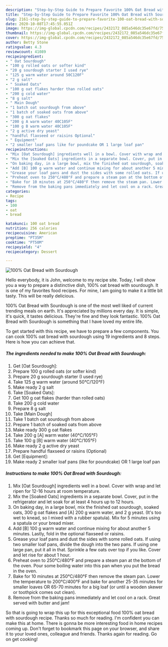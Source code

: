 ```yaml
---
description: "Step-by-Step Guide to Prepare Favorite 100% Oat Bread with Sourdough"
title: "Step-by-Step Guide to Prepare Favorite 100% Oat Bread with Sourdough"
slug: 2161-step-by-step-guide-to-prepare-favorite-100-oat-bread-with-sourdough
date: 2020-10-08T17:45:55.051Z
image: https://img-global.cpcdn.com/recipes/2432172_085a546dc35e67fd/751x532cq70/100-oat-bread-with-sourdough-recipe-main-photo.jpg
thumbnail: https://img-global.cpcdn.com/recipes/2432172_085a546dc35e67fd/751x532cq70/100-oat-bread-with-sourdough-recipe-main-photo.jpg
cover: https://img-global.cpcdn.com/recipes/2432172_085a546dc35e67fd/751x532cq70/100-oat-bread-with-sourdough-recipe-main-photo.jpg
author: Betty Stone
ratingvalue: 4.3
reviewcount: 41089
recipeingredient:
- " Oat Sourdough"
- "100 g rolled oats or softer kind"
- "20 g sourdough starter I used rye"
- "125 g warm water around 50C120F"
- "2 g salt"
- " Soaked Oats"
- "100 g oat flakes harder than rolled oats"
- "200 g cold water"
- "8 g salt"
- " Main Dough"
- "1 batch oat sourdough from above"
- "1 batch of soaked oats from above"
- "300 g oat flakes"
- "200 g A warm water 40C105F"
- "100 g B warm water 40C105F"
- "2 g active dry yeast"
- "handful flaxseed or raisins Optional"
- " Equipment"
- "2 smaller loaf pans like for poundcake OR 1 large loaf pan"
recipeinstructions:
- "Mix [Oat Sourdough] ingredients well in a bowl. Cover with wrap and let ripen for 12-16 hours at room temperature."
- "Mix the [Soaked Oats] ingredients in a separate bowl. Cover, put in the refrigerator and let soak for at least 4 hours up to 12 hours."
- "On baking day, in a large bowl, mix the finished oat sourdough, soaked oats, 300 g oat flakes and [A] 200 g warm water, and 2 g yeast. (It&#39;s too wet to knead, so I mixed with a rubber spatula). Mix for 5 minutes using a spatula or your bread mixer."
- "Add [B] 100 g warm water and continue mixing for about another 5 minutes. Lastly, fold in the optional flaxseed or raisins."
- "Grease your loaf pans and dust the sides with some rolled oats. If using two smaller loaf pans, divide the dough into the two pans. If using one large pan, put it all in that. Sprinkle a few oats over top if you like. Cover and let rise for about 1 hour."
- "Preheat oven to 250°C/480°F and prepare a steam pan at the bottom of the oven. Pour some boiling water into this pan when you put the bread in the oven."
- "Bake for 10 minutes at 250°C/480°F then remove the steam pan. Lower the temperature to 200°C/400°F and bake for another 25-35 minutes for smaller loaves OR 65-70 minutes for a big loaf (or until a wooden skewer or toothpick comes out clean)."
- "Remove from the baking pans immediately and let cool on a rack. Great served with butter and jam!"
categories:
- Recipe
tags:
- 100
- oat
- bread

katakunci: 100 oat bread 
nutrition: 256 calories
recipecuisine: American
preptime: "PT35M"
cooktime: "PT50M"
recipeyield: "4"
recipecategory: Dessert

---
```



![100% Oat Bread with Sourdough](https://img-global.cpcdn.com/recipes/2432172_085a546dc35e67fd/751x532cq70/100-oat-bread-with-sourdough-recipe-main-photo.jpg)

Hello everybody, it is John, welcome to my recipe site. Today, I will show you a way to prepare a distinctive dish, 100% oat bread with sourdough. It is one of my favorites food recipes. For mine, I am going to make it a little bit tasty. This will be really delicious.

100% Oat Bread with Sourdough is one of the most well liked of current trending meals on earth. It's appreciated by millions every day. It is simple, it's quick, it tastes delicious. They're fine and they look fantastic. 100% Oat Bread with Sourdough is something that I have loved my entire life.




To get started with this recipe, we have to prepare a few components. You can cook 100% oat bread with sourdough using 19 ingredients and 8 steps. Here is how you can achieve that.

<!--inarticleads1-->

##### The ingredients needed to make 100% Oat Bread with Sourdough:

1. Get  [Oat Sourdough]:
1. Prepare 100 g rolled oats (or softer kind)
1. Prepare 20 g sourdough starter (I used rye)
1. Take 125 g warm water (around 50°C/120°F)
1. Make ready 2 g salt
1. Take  [Soaked Oats]:
1. Get 100 g oat flakes (harder than rolled oats)
1. Take 200 g cold water
1. Prepare 8 g salt
1. Take  [Main Dough]
1. Take 1 batch oat sourdough from above
1. Prepare 1 batch of soaked oats from above
1. Make ready 300 g oat flakes
1. Take 200 g [A] warm water (40°C/105°F)
1. Take 100 g [B] warm water (40°C/105°F)
1. Make ready 2 g active dry yeast
1. Prepare handful flaxseed or raisins (Optional)
1. Get  [Equipment]:
1. Make ready 2 smaller loaf pans (like for poundcake) OR 1 large loaf pan




<!--inarticleads2-->

##### Instructions to make 100% Oat Bread with Sourdough:

1. Mix [Oat Sourdough] ingredients well in a bowl. Cover with wrap and let ripen for 12-16 hours at room temperature.
1. Mix the [Soaked Oats] ingredients in a separate bowl. Cover, put in the refrigerator and let soak for at least 4 hours up to 12 hours.
1. On baking day, in a large bowl, mix the finished oat sourdough, soaked oats, 300 g oat flakes and [A] 200 g warm water, and 2 g yeast. (It&#39;s too wet to knead, so I mixed with a rubber spatula). Mix for 5 minutes using a spatula or your bread mixer.
1. Add [B] 100 g warm water and continue mixing for about another 5 minutes. Lastly, fold in the optional flaxseed or raisins.
1. Grease your loaf pans and dust the sides with some rolled oats. If using two smaller loaf pans, divide the dough into the two pans. If using one large pan, put it all in that. Sprinkle a few oats over top if you like. Cover and let rise for about 1 hour.
1. Preheat oven to 250°C/480°F and prepare a steam pan at the bottom of the oven. Pour some boiling water into this pan when you put the bread in the oven.
1. Bake for 10 minutes at 250°C/480°F then remove the steam pan. Lower the temperature to 200°C/400°F and bake for another 25-35 minutes for smaller loaves OR 65-70 minutes for a big loaf (or until a wooden skewer or toothpick comes out clean).
1. Remove from the baking pans immediately and let cool on a rack. Great served with butter and jam!




So that is going to wrap this up for this exceptional food 100% oat bread with sourdough recipe. Thanks so much for reading. I'm confident you can make this at home. There is gonna be more interesting food in home recipes coming up. Don't forget to bookmark this page on your browser, and share it to your loved ones, colleague and friends. Thanks again for reading. Go on get cooking!
